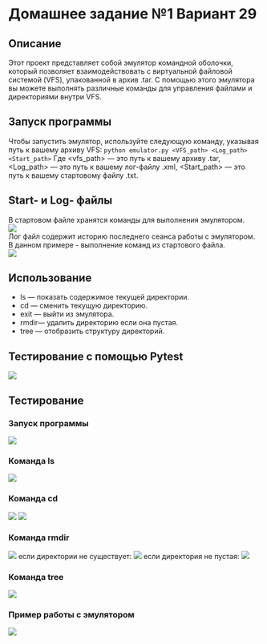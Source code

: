 # Домашнее задание №1 Вариант 29

## Описание

Этот проект представляет собой эмулятор командной оболочки, который позволяет взаимодействовать с виртуальной файловой системой (VFS), упакованной в архив .tar. С помощью этого эмулятора вы можете выполнять различные команды для управления файлами и директориями внутри VFS.


## Запуск программы

Чтобы запустить эмулятор, используйте следующую команду, указывая путь к вашему архиву VFS:  `python emulator.py <VFS_path> <Log_path> <Start_path>` Где <vfs_path> — это путь к вашему архиву .tar, <Log_path> — это путь к вашему лог-файлу .xml, <Start_path> — это путь к вашему стартовому файлу .txt.

## Start- и Log- файлы
В стартовом файле хранятся команды для выполнения эмулятором. <br />
![](https://github.com/AntoshkA-30I/config-1/blob/main/images/%D1%81%D1%82%D0%B0%D1%80%D1%82%D0%BE%D0%B2%D1%8B%D0%B9%20%D1%81%D0%BA%D1%80%D0%B8%D0%BF%D1%82.png) <br />
Лог файл содержит историю последнего сеанса работы с эмулятором. В данном примере - выполнение команд из стартового файла. <br />
![](https://github.com/AntoshkA-30I/config-1/blob/main/images/%D0%BB%D0%BE%D0%B3%20%D1%84%D0%B0%D0%B9%D0%BB.png)

## Использование

-   ls — показать содержимое текущей директории.
-   cd — сменить текущую директорию.
-   exit — выйти из эмулятора.
-   rmdir— удалить директорию если она пустая.
-   tree — отобразить структуру директорий.


## Тестирование с помощью Pytest
![](https://github.com/AntoshkA-30I/config-1/blob/main/images/%D1%82%D0%B5%D1%81%D1%82%D0%B8%D1%80%D0%BE%D0%B2%D0%B0%D0%BD%D0%B8%D0%B5%20%D0%BF%D1%80%D0%BE%D0%B3%D1%80%D0%B0%D0%BC%D0%BC%D0%BE%D0%B9.png)

## Тестирование
### Запуск программы
![](https://github.com/AntoshkA-30I/config-1/blob/main/images/%D0%B7%D0%B0%D0%BF%D1%83%D1%81%D0%BA.png)
### Команда ls
![](https://github.com/AntoshkA-30I/config-1/blob/main/images/ls.png)
### Команда cd
![](https://github.com/AntoshkA-30I/config-1/blob/main/images/cd1.png)
![](https://github.com/AntoshkA-30I/config-1/blob/main/images/cd2.png)
### Команда rmdir
![](https://github.com/AntoshkA-30I/config-1/blob/main/images/rmdir%201.png)
если директории не существует:
![](https://github.com/AntoshkA-30I/config-1/blob/main/images/rmdir%20fail%201.png)
если директория не пустая:
![](https://github.com/AntoshkA-30I/config-1/blob/main/images/rmdir%20fail%202.png)
### Команда tree
![](https://github.com/AntoshkA-30I/config-1/blob/main/images/tree.png)
### Пример работы с эмулятором
![](https://github.com/AntoshkA-30I/config-1/blob/main/images/%D0%BF%D1%80%D0%B8%D0%BC%D0%B5%D1%80%20%D1%80%D0%B0%D0%B1%D0%BE%D1%82%D1%8B.gif)
